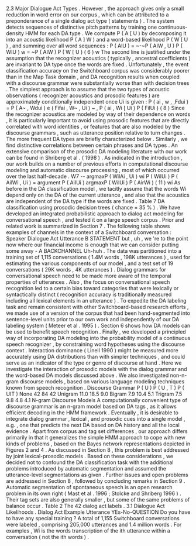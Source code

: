 2.3 Major Dialogue Act Types . 
However , the approach gives only a small reduction in word error on our corpus , which can be attributed to a preponderance of a single dialog act type ( statements ) . 
The system detects sequences of distinctive pitch patterns by training one continuous- density HMM for each DA type . 
We compute P ( A [ U ) by decomposing it into an acoustic likelihood P ( A ] W ) and a word-based likelihood P ( W [ U ) , and summing over all word sequences : P ( AlU ) = ~-~P ( AIW , U ) P ( WIU ) w = ~P ( AIW ) P ( W [ U ) ( 6 ) w The second line is justified under the assumption that the recognizer acoustics ( typically , ancestral coefficients ) are invariant to DA type once the words are fixed . 
Unfortunately , the event classification accuracy on the Switchboard corpus was considerably poorer than in the Map Task domain , and DA recognition results when coupled with a discourse grammar were substantially worse than with decision trees . 
The simplest approach is to assume that the two types of acoustic observations ( recognizer acoustics and prosodic features ) are approximately conditionally independent once Ui is given : P ( ai , w , ,Fdui ) = P ( A~ , Wdui ) e ( Fifai , W~ , Ui ) ~ , P ( ai , Wi [ Ui ) P ( FilUi ) ( 8 ) Since the recognizer acoustics are modeled by way of their dependence on words , it is particularly important to avoid using prosodic features that are directly correlated with word identities , or features that are also modeled by the discourse grammars , such as utterance position relative to turn changes . 
The more frequent DA types are briefly characterized below . 
Similarly , we find distinctive correlations between certain phrases and DA types . 
An extensive comparison of the prosodic DA modeling literature with our work can be found in Shriberg et al . ( 1998 ) . 
As indicated in the introduction , our work builds on a number of previous efforts in computational discourse modeling and automatic discourse processing , most of which occurred over the last half-decade . 
W7 -- argmaxP ( WilAi , Ui ) wi P ( WilUi ) P ( AilWi , Ui ) = argument P ( AiIUi ) argmaxP ( WilUi ) P ( AirWi ) ( 11 ) wi As before in the DA classification model , we tacitly assume that the words Wi depend only on the DA of the current utterance , and also that the acoustics are independent of the DA type if the words are fixed . 
Table 7 DA classification using prosodic decision trees ( chance = 35 % ) . 
We have developed an integrated probabilistic approach to dialog act modeling for conversational speech , and tested it on a large speech corpus . 
Prior and related work is summarized in Section 7 . 
The following table shows examples of channels in the context of a Switchboard conversation : Speaker Dialogue Act Utterance B STATEMENT but , uh , we 're to the point now where our financial income is enough that we can consider putting some away - A BACKCHANNEL Uh-huh . 
The data was partitioned into a training set of 1,115 conversations ( 1.4M words , 198K utterances ) , used for estimating the various components of our model , and a test set of 19 conversations ( 29K words , 4K utterances ) . 
Dialog grammars for conversational speech need to be made more aware of the temporal properties of utterances . 
Also , the focus on conversational speech recognition led to a certain bias toward categories that were lexically or syntactically distinct ( recognition accuracy is traditionally measured including all lexical elements in an utterance ) . 
To expedite the DA labeling task and remain consistent with other Switchboard-based research efforts , we made use of a version of the corpus that had been hand-segmented into sentence-level units prior to our own work and independently of our DA labeling system ( Meteer et al . 1995 ) . 
Section 6 shows how DA models can be used to benefit speech recognition . 
Finally , we developed a principled way of incorporating DA modeling into the probability model of a continuous speech recognizer , by constraining word hypotheses using the discourse context . 
Interaction dominance ( Linell 1990 ) might be measured more accurately using DA distributions than with simpler techniques , and could serve as an indicator of the type or genre of discourse at hand . 
Here we investigate the interaction of prosodic models with the dialog grammar and the word-based DA models discussed above . 
We also investigated non-n-gram discourse models , based on various language modeling techniques known from speech recognition . 
Discourse Grammar P ( U ) P ( U , T ) P ( UIT ) None 42 84 42 Unigram 11.0 18.5 9.0 Bigram 7.9 10.4 5.1 Trigram 7.5 9.8 4.8 4.1 N-gram Discourse Models A computationally convenient type of discourse grammar is an n-gram model based on DA tags , as it allows efficient decoding in the HMM framework . 
Eventually , it is desirable to integrate dialog grammar , lexical , and prosodic cues into a single model , e.g. , one that predicts the next DA based on DA history and all the local evidence . 
Apart from corpus and tag set differences , our approach differs primarily in that it generalizes the simple HMM approach to cope with new kinds of problems , based on the Bayes network representations depicted in Figures 2 and 4 . 
As discussed in Section 8 , this problem is best addressed by joint lexical-prosodic models . 
Based on these considerations , we decided not to confound the DA classification task with the additional problems introduced by automatic segmentation and assumed the utterance-level segmentations as given . 
Further issues and open problems are addressed in Section 8 , followed by concluding remarks in Section 9 . 
Automatic segmentation of spontaneous speech is an open research problem in its own right ( Mast et al . 1996 ; Stolcke and Shriberg 1996 ) . 
Their tag sets are also generally smaller , but some of the same problems of balance occur . 
Table 2 The 42 dialog act labels . 
3.1 Dialogue Act Likelihoods . 
Dialog Act Example Utterance YEs-No-QUESTION Do you have to have any special training ? 
A total of 1,155 Switchboard conversations were labeled , comprising 205,000 utterances and 1.4 million words . 
For examples , Wi is the words transcription of the ith utterance within a conversation ( not the ith words ) . 